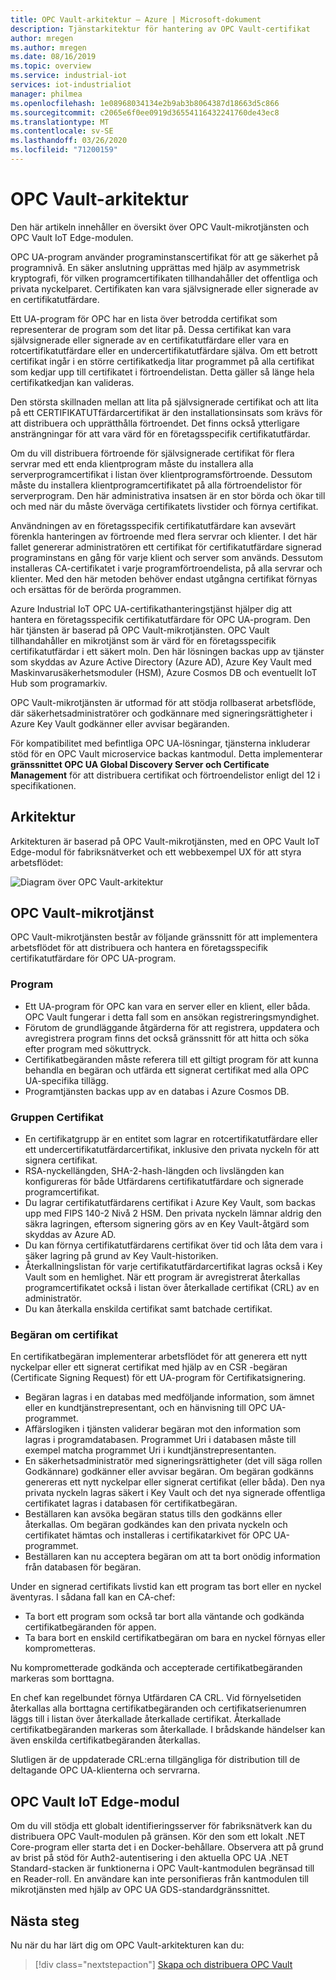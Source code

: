 ```yaml
---
title: OPC Vault-arkitektur – Azure | Microsoft-dokument
description: Tjänstarkitektur för hantering av OPC Vault-certifikat
author: mregen
ms.author: mregen
ms.date: 08/16/2019
ms.topic: overview
ms.service: industrial-iot
services: iot-industrialiot
manager: philmea
ms.openlocfilehash: 1e08968034134e2b9ab3b8064387d18663d5c866
ms.sourcegitcommit: c2065e6f0ee0919d36554116432241760de43ec8
ms.translationtype: MT
ms.contentlocale: sv-SE
ms.lasthandoff: 03/26/2020
ms.locfileid: "71200159"
---
```

# <a name="opc-vault-architecture"></a>OPC Vault-arkitektur

Den här artikeln innehåller en översikt över OPC Vault-mikrotjänsten och OPC Vault IoT Edge-modulen.

OPC UA-program använder programinstanscertifikat för att ge säkerhet på programnivå. En säker anslutning upprättas med hjälp av asymmetrisk kryptografi, för vilken programcertifikaten tillhandahåller det offentliga och privata nyckelparet. Certifikaten kan vara självsignerade eller signerade av en certifikatutfärdare.

Ett UA-program för OPC har en lista över betrodda certifikat som representerar de program som det litar på. Dessa certifikat kan vara självsignerade eller signerade av en certifikatutfärdare eller vara en rotcertifikatutfärdare eller en undercertifikatutfärdare själva. Om ett betrott certifikat ingår i en större certifikatkedja litar programmet på alla certifikat som kedjar upp till certifikatet i förtroendelistan. Detta gäller så länge hela certifikatkedjan kan valideras.

Den största skillnaden mellan att lita på självsignerade certifikat och att lita på ett CERTIFIKATUTfärdarcertifikat är den installationsinsats som krävs för att distribuera och upprätthålla förtroendet. Det finns också ytterligare ansträngningar för att vara värd för en företagsspecifik certifikatutfärdar. 

Om du vill distribuera förtroende för självsignerade certifikat för flera servrar med ett enda klientprogram måste du installera alla serverprogramcertifikat i listan över klientprogramsförtroende. Dessutom måste du installera klientprogramcertifikatet på alla förtroendelistor för serverprogram. Den här administrativa insatsen är en stor börda och ökar till och med när du måste överväga certifikatets livstider och förnya certifikat.

Användningen av en företagsspecifik certifikatutfärdare kan avsevärt förenkla hanteringen av förtroende med flera servrar och klienter. I det här fallet genererar administratören ett certifikat för certifikatutfärdare signerad programinstans en gång för varje klient och server som används. Dessutom installeras CA-certifikatet i varje programförtroendelista, på alla servrar och klienter. Med den här metoden behöver endast utgångna certifikat förnyas och ersättas för de berörda programmen.

Azure Industrial IoT OPC UA-certifikathanteringstjänst hjälper dig att hantera en företagsspecifik certifikatutfärdare för OPC UA-program. Den här tjänsten är baserad på OPC Vault-mikrotjänsten. OPC Vault tillhandahåller en mikrotjänst som är värd för en företagsspecifik certifikatutfärdar i ett säkert moln. Den här lösningen backas upp av tjänster som skyddas av Azure Active Directory (Azure AD), Azure Key Vault med Maskinvarusäkerhetsmoduler (HSM), Azure Cosmos DB och eventuellt IoT Hub som programarkiv.

OPC Vault-mikrotjänsten är utformad för att stödja rollbaserat arbetsflöde, där säkerhetsadministratörer och godkännare med signeringsrättigheter i Azure Key Vault godkänner eller avvisar begäranden.

För kompatibilitet med befintliga OPC UA-lösningar, tjänsterna inkluderar stöd för en OPC Vault microservice backas kantmodul. Detta implementerar **gränssnittet OPC UA Global Discovery Server och Certificate Management** för att distribuera certifikat och förtroendelistor enligt del 12 i specifikationen. 


## <a name="architecture"></a>Arkitektur

Arkitekturen är baserad på OPC Vault-mikrotjänsten, med en OPC Vault IoT Edge-modul för fabriksnätverket och ett webbexempel UX för att styra arbetsflödet:

![Diagram över OPC Vault-arkitektur](media/overview-opc-vault-architecture/opc-vault.png)

## <a name="opc-vault-microservice"></a>OPC Vault-mikrotjänst

OPC Vault-mikrotjänsten består av följande gränssnitt för att implementera arbetsflödet för att distribuera och hantera en företagsspecifik certifikatutfärdare för OPC UA-program.

### <a name="application"></a>Program 
- Ett UA-program för OPC kan vara en server eller en klient, eller båda. OPC Vault fungerar i detta fall som en ansökan registreringsmyndighet. 
- Förutom de grundläggande åtgärderna för att registrera, uppdatera och avregistrera program finns det också gränssnitt för att hitta och söka efter program med sökuttryck. 
- Certifikatbegäranden måste referera till ett giltigt program för att kunna behandla en begäran och utfärda ett signerat certifikat med alla OPC UA-specifika tillägg. 
- Programtjänsten backas upp av en databas i Azure Cosmos DB.

### <a name="certificate-group"></a>Gruppen Certifikat
- En certifikatgrupp är en entitet som lagrar en rotcertifikatutfärdare eller ett undercertifikatutfärdarcertifikat, inklusive den privata nyckeln för att signera certifikat. 
- RSA-nyckellängden, SHA-2-hash-längden och livslängden kan konfigureras för både Utfärdarens certifikatutfärdare och signerade programcertifikat. 
- Du lagrar certifikatutfärdarens certifikat i Azure Key Vault, som backas upp med FIPS 140-2 Nivå 2 HSM. Den privata nyckeln lämnar aldrig den säkra lagringen, eftersom signering görs av en Key Vault-åtgärd som skyddas av Azure AD. 
- Du kan förnya certifikatutfärdarens certifikat över tid och låta dem vara i säker lagring på grund av Key Vault-historiken. 
- Återkallningslistan för varje certifikatutfärdarcertifikat lagras också i Key Vault som en hemlighet. När ett program är avregistrerat återkallas programcertifikatet också i listan över återkallade certifikat (CRL) av en administratör.
- Du kan återkalla enskilda certifikat samt batchade certifikat.

### <a name="certificate-request"></a>Begäran om certifikat
En certifikatbegäran implementerar arbetsflödet för att generera ett nytt nyckelpar eller ett signerat certifikat med hjälp av en CSR -begäran (Certificate Signing Request) för ett UA-program för Certifikatsignering. 
- Begäran lagras i en databas med medföljande information, som ämnet eller en kundtjänstrepresentant, och en hänvisning till OPC UA-programmet. 
- Affärslogiken i tjänsten validerar begäran mot den information som lagras i programdatabasen. Programmet Uri i databasen måste till exempel matcha programmet Uri i kundtjänstrepresentanten.
- En säkerhetsadministratör med signeringsrättigheter (det vill säga rollen Godkännare) godkänner eller avvisar begäran. Om begäran godkänns genereras ett nytt nyckelpar eller signerat certifikat (eller båda). Den nya privata nyckeln lagras säkert i Key Vault och det nya signerade offentliga certifikatet lagras i databasen för certifikatbegäran.
- Beställaren kan avsöka begäran status tills den godkänns eller återkallas. Om begäran godkändes kan den privata nyckeln och certifikatet hämtas och installeras i certifikatarkivet för OPC UA-programmet.
- Beställaren kan nu acceptera begäran om att ta bort onödig information från databasen för begäran. 

Under en signerad certifikats livstid kan ett program tas bort eller en nyckel äventyras. I sådana fall kan en CA-chef:
- Ta bort ett program som också tar bort alla väntande och godkända certifikatbegäranden för appen. 
- Ta bara bort en enskild certifikatbegäran om bara en nyckel förnyas eller komprometteras.

Nu komprometterade godkända och accepterade certifikatbegäranden markeras som borttagna.

En chef kan regelbundet förnya Utfärdaren CA CRL. Vid förnyelsetiden återkallas alla borttagna certifikatbegäranden och certifikatserienumren läggs till i listan över återkallade återkallade certifikat. Återkallade certifikatbegäranden markeras som återkallade. I brådskande händelser kan även enskilda certifikatbegäranden återkallas.

Slutligen är de uppdaterade CRL:erna tillgängliga för distribution till de deltagande OPC UA-klienterna och servrarna.

## <a name="opc-vault-iot-edge-module"></a>OPC Vault IoT Edge-modul
Om du vill stödja ett globalt identifieringsserver för fabriksnätverk kan du distribuera OPC Vault-modulen på gränsen. Kör den som ett lokalt .NET Core-program eller starta det i en Docker-behållare. Observera att på grund av brist på stöd för Auth2-autentisering i den aktuella OPC UA .NET Standard-stacken är funktionerna i OPC Vault-kantmodulen begränsad till en Reader-roll. En användare kan inte personifieras från kantmodulen till mikrotjänsten med hjälp av OPC UA GDS-standardgränssnittet.

## <a name="next-steps"></a>Nästa steg

Nu när du har lärt dig om OPC Vault-arkitekturen kan du:

> [!div class="nextstepaction"]
> [Skapa och distribuera OPC Vault](howto-opc-vault-deploy.md)
